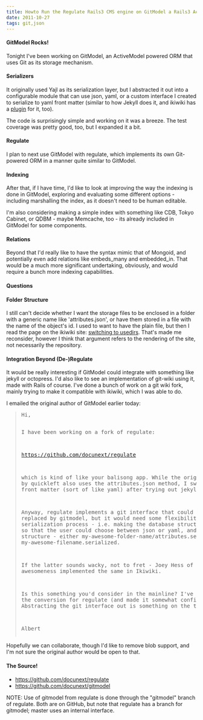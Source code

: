 ```yaml
---
title: Howto Run the Regulate Rails3 CMS engine on GitModel a Rails3 ActiveModel ORM using Git
date: 2011-10-27
tags: git,json
---
```

#### GitModel Rocks!

Tonight I've been working on GitModel, an ActiveModel powered ORM that uses Git as its storage mechanism.

#### Serializers

It originally used Yajl as its serialization layer, but I abstracted it out into a configurable module that can use json, yaml, or a custom interface I created to serialize to yaml front matter (similar to how Jekyll does it, and ikiwiki has a [plugin](http://ikiwiki.info/plugins/contrib/ymlfront/) for it, too).

The code is surprisingly simple and working on it was a breeze. The test coverage was pretty good, too, but I expanded it a bit.

#### Regulate

I plan to next use GitModel with regulate, which implements its own Git-powered ORM in a manner quite similar to GitModel.

#### Indexing

After that, if I have time, I'd like to look at improving the way the indexing is done in GitModel, exploring and evaluating some different options - including marshalling the index, as it doesn't need to be human editable.

I'm also considering making a simple index with something like CDB, Tokyo Cabinet, or QDBM - maybe Memcache, too - its already included in GitModel for some components.

#### Relations

Beyond that I'd really like to have the syntax mimic that of Mongoid, and potentially even add relations like embeds\_many and embedded\_in. That would be a much more significant undertaking, obviously, and would require a bunch more indexing capabilities.

#### Questions

#### Folder Structure

I still can't decide whether I want the storage files to be enclosed in a folder with a generic name like 'attributes.json', or have them stored in a file with the name of the object's id. I used to want to have the plain file, but then I read the page on the ikiwiki site: [switching to usedirs](http://ikiwiki.info/tips/switching_to_usedirs/). That's made me reconsider, however I think that argument refers to the rendering of the site, not necessarily the repository.

#### Integration Beyond (De-)Regulate

It would be really interesting if GitModel could integrate with something like jekyll or octopress. I'd also like to see an implementation of git-wiki using it, made with Rails of course. I've done a bunch of work on a git wiki fork, mainly trying to make it compatible with ikiwiki, which I was able to do.

I emailed the original author of GitModel earlier today:

<blockquote><pre>
Hi,

I have been working on a fork of regulate:

https://github.com/docunext/regulate

which is kind of like your balisong app. While the original regulate by quickleft also uses the attributes.json method, I switched to using front matter (sort of like yaml) after trying out jekyll.

Anyway, regulate implements a git interface that could probably be replaced by gitmodel, but it would need some flexibility as to the serialization process - i.e. making the database structure configurable so that the user could choose between json or yaml, and the database structure - either my-awesome-folder-name/attributes.serialized or my-awesome-filename.serialized.

If the latter sounds wacky, not to fret - Joey Hess of Debian awesomeness implemented the same in Ikiwiki.

Is this something you'd consider in the mainline? I've already done the conversion for regulate (and made it somewhat configurable). Abstracting the git interface out is something on the to-do list.

Albert
</pre></blockquote>

Hopefully we can collaborate, though I'd like to remove blob support, and I'm not sure the original author would be open to that.

#### The Source!

* <https://github.com/docunext/regulate>
* <https://github.com/docunext/gitmodel>

NOTE: Use of gitmodel from regulate is done through the "gitmodel" branch of regulate.
Both are on GitHub, but note that regulate has a branch for gitmodel; master uses an internal interface.

